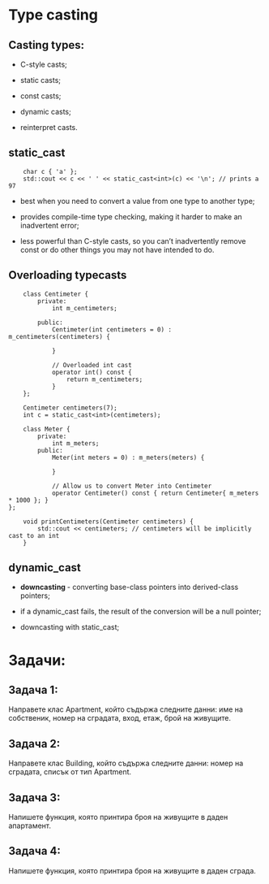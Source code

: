 # Type casting

## Casting types:

- C-style casts;

- static casts;

- const casts;

- dynamic casts;

- reinterpret casts.


## static_cast

```
	char c { 'a' };
	std::cout << c << ' ' << static_cast<int>(c) << '\n'; // prints a 97
```

- best when you need to convert a value from one type to another type;

- provides compile-time type checking, making it harder to make an inadvertent error;

- less powerful than C-style casts, so you can’t inadvertently remove const or do other things you may not have intended to do.


## Overloading typecasts

```
	class Centimeter {
		private:
			int m_centimeters;

		public:
			Centimeter(int centimeters = 0) : m_centimeters(centimeters) {

			}

    		// Overloaded int cast
    		operator int() const { 
    			return m_centimeters;
    		}
	};
```

```
	Centimeter centimeters(7);
	int c = static_cast<int>(centimeters);
```

```
	class Meter {
		private:
    		int m_meters;
		public:
    		Meter(int meters = 0) : m_meters(meters) {

    		}

     		// Allow us to convert Meter into Centimeter
     		operator Centimeter() const { return Centimeter{ m_meters * 1000 }; }
};
```

```
	void printCentimeters(Centimeter centimeters) {
	    std::cout << centimeters; // centimeters will be implicitly cast to an int
	}
```


## dynamic_cast

- <b> downcasting </b> - converting base-class pointers into derived-class pointers;

- if a dynamic_cast fails, the result of the conversion will be a null pointer;

- downcasting with static_cast;


# Задачи:

## Задача 1:
Направете клас Apartment, който съдържа следните данни: име на собственик, номер на сградата, вход, етаж, брой на живущите.

## Задача 2:
Направете клас Building, който съдържа следните данни: номер на сградата, списък от тип Apartment.

## Задача 3:
Напишете функция, която принтира броя на живущите в даден апартамент.

## Задача 4:
Напишете функция, която принтира броя на живущите в даден сграда.